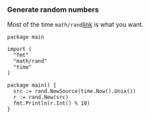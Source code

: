 ### Generate random numbers

Most of the time `math/rand`[link][rand] is what you want.

~~~~
package main

import (
  "fmt"
  "math/rand"
  "time"
)

package main() {
  src := rand.NewSource(time.Now().Unix())
  r := rand.New(src)
  fmt.Println(r.Int() % 10)
}
~~~~

[rand]: http://weekly.golang.org/pkg/math/rand/